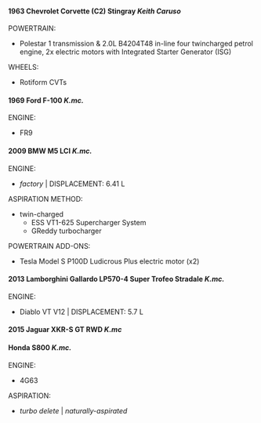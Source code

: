 #### 1963 Chevrolet Corvette (C2) Stingray *Keith Caruso*
POWERTRAIN:
- Polestar 1 transmission & 2.0L B4204T48 in-line four twincharged petrol engine, 2x electric motors with Integrated Starter Generator (ISG)

WHEELS:
- Rotiform CVTs
#### 1969 Ford F-100 *K.mc.*
ENGINE: 
- FR9
#### 2009 BMW M5 LCI *K.mc.*
ENGINE:
- *factory* | DISPLACEMENT: 6.41 L

ASPIRATION METHOD:
- twin-charged
  - ESS VT1-625 Supercharger System
  - GReddy turbocharger

POWERTRAIN ADD-ONS:
- Tesla Model S P100D Ludicrous Plus electric motor (x2)
#### 2013 Lamborghini Gallardo LP570-4 Super Trofeo Stradale *K.mc.*
ENGINE:
- Diablo VT V12 | DISPLACEMENT: 5.7 L
#### 2015 Jaguar XKR-S GT RWD *K.mc*
#### Honda S800 *K.mc.*
ENGINE:
- 4G63

ASPIRATION:
- *turbo delete* | *naturally-aspirated*
